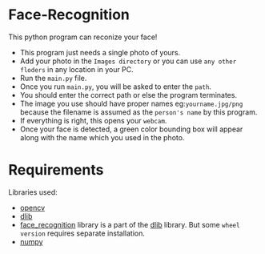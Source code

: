 # Face-Recognition
This python program can reconize your face!
* This program just needs a single photo of yours.
* Add your photo in the `Images directory` or you can use `any other floders` in any location in your PC.
* Run the `main.py` file.
* Once you run `main.py`, you will be asked to enter the `path`.
* You should enter the correct path or else the program terminates. 
* The image you use should have proper names eg:`yourname.jpg/png` because the filename is assumed as the `person's name` by this program.
* If everything is right, this opens your `webcam`.
* Once your face is detected, a green color bounding box will appear along with the name which you used in the photo. 

# Requirements
Libraries used:
* [opencv](https://github.com/opencv/opencv) 
* [dlib](https://pypi.org/project/dlib/)
* [face_recognition](https://pypi.org/project/face-recognition/) library is a part of the [dlib](https://pypi.org/project/dlib/) library. But         some `wheel version` requires separate installation.
* [numpy](https://pypi.org/project/numpy/)